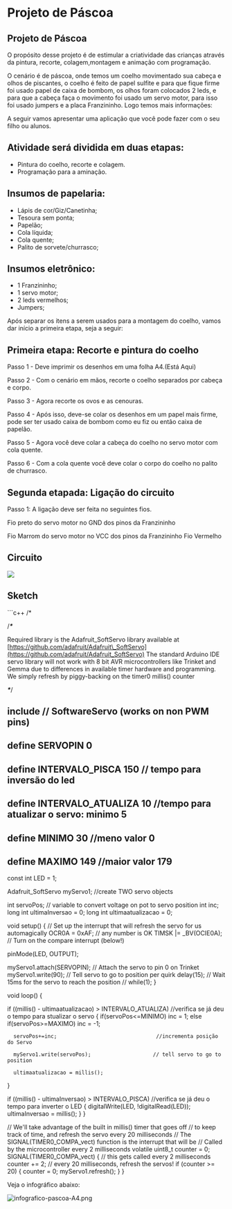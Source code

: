 # Projeto de Páscoa

## Projeto de Páscoa

O propósito desse projeto é de estimular a criatividade das crianças através da pintura, recorte, colagem,montagem e animação com programação.

O cenário é de páscoa, onde temos um coelho movimentado sua cabeça e olhos de piscantes, o coelho é feito de papel sulfite e para que fique firme foi usado papel de caixa de bombom, os olhos foram colocados 2 leds, e para que a cabeça faça o movimento foi usado um servo motor, para isso foi usado jumpers e a placa Franzininho. Logo temos mais informações:

A seguir vamos apresentar uma aplicação que você pode fazer com o seu filho ou alunos.

## Atividade será dividida em duas etapas:

* Pintura do coelho,  recorte e colagem.
* Programação para a aminação.

## Insumos de papelaria:

* Lápis de cor/Giz/Canetinha;
* Tesoura sem ponta;
* Papelão;
* Cola líquida;
* Cola quente;
* Palito de sorvete/churrasco;

## Insumos eletrônico:

* 1 Franzininho;
* 1 servo motor;
* 2 leds vermelhos;
* Jumpers;

Após separar os itens a serem usados para a montagem do coelho, vamos dar início a primeira etapa, seja a seguir:

## Primeira etapa: Recorte e pintura do coelho

Passo 1 - Deve imprimir os desenhos em uma folha A4.\(Está Aqui\)

Passo 2 - Com o cenário em mãos, recorte o coelho separados por cabeça e corpo.

Passo 3 - Agora recorte os ovos e as cenouras.

Passo 4 - Após isso, deve-se colar os desenhos em um papel mais firme, pode ser ter usado caixa de bombom como eu fiz ou então caixa de papelão.

Passo 5 - Agora você deve colar a cabeça do coelho no servo motor com cola quente.

Passo 6 - Com a cola quente você deve colar o corpo do coelho no palito de churrasco.

## Segunda etapada: Ligação do circuito

Passo 1: A ligação deve ser feita no seguintes fios.

Fio preto do servo motor no GND dos pinos da Franzininho

Fio Marrom do servo motor no VCC dos pinos da Franzininho Fio Vermelho

## Circuito

![](./pascoa-circuito-pascoa_bb.png)

## Sketch

\`\`\`c++ /\*

/_**\***_

Required library is the Adafruit\_SoftServo library available at [https://github.com/adafruit/Adafruit\_SoftServo](https://github.com/adafruit/Adafruit_SoftServo) The standard Arduino IDE servo library will not work with 8 bit AVR microcontrollers like Trinket and Gemma due to differences in available timer hardware and programming. We simply refresh by piggy-backing on the timer0 millis\(\) counter

_**\***_/

## include   // SoftwareServo \(works on non PWM pins\)

## define SERVOPIN 0

## define INTERVALO\_PISCA     150  // tempo para inversão do led

## define INTERVALO\_ATUALIZA  10    //tempo para atualizar o servo: minimo 5

## define MINIMO 30      //meno valor 0

## define MAXIMO 149    //maior valor 179

const int LED = 1;

Adafruit\_SoftServo myServo1; //create TWO servo objects

int servoPos; // variable to convert voltage on pot to servo position int inc; long int ultimaInversao = 0; long int ultimaatualizacao = 0;

void setup\(\) { // Set up the interrupt that will refresh the servo for us automagically OCR0A = 0xAF; // any number is OK TIMSK \|= \_BV\(OCIE0A\); // Turn on the compare interrupt \(below!\)

pinMode\(LED, OUTPUT\);

myServo1.attach\(SERVOPIN\); // Attach the servo to pin 0 on Trinket myServo1.write\(90\); // Tell servo to go to position per quirk delay\(15\); // Wait 15ms for the servo to reach the position // while\(1\); }

void loop\(\) {

if \(\(millis\(\) - ultimaatualizacao\) &gt; INTERVALO\_ATUALIZA\) //verifica se já deu o tempo para stualizar o servo { if\(servoPos&lt;=MINIMO\) inc = 1; else if\(servoPos&gt;=MAXIMO\) inc = -1;

```text
  servoPos+=inc;                                //incrementa posição do Servo

  myServo1.write(servoPos);                    // tell servo to go to position

  ultimaatualizacao = millis();
```

}

if \(\(millis\(\) - ultimaInversao\) &gt; INTERVALO\_PISCA\) //verifica se já deu o tempo para inverter o LED { digitalWrite\(LED, !digitalRead\(LED\)\); ultimaInversao = millis\(\); } }

// We'll take advantage of the built in millis\(\) timer that goes off // to keep track of time, and refresh the servo every 20 milliseconds // The SIGNAL\(TIMER0\_COMPA\_vect\) function is the interrupt that will be // Called by the microcontroller every 2 milliseconds volatile uint8\_t counter = 0; SIGNAL\(TIMER0\_COMPA\_vect\) { // this gets called every 2 milliseconds counter += 2; // every 20 milliseconds, refresh the servos! if \(counter &gt;= 20\) { counter = 0; myServo1.refresh\(\); } }

Veja o infográfico abaixo:

![infografico-pascoa-A4.png](https://github.com/Franzininho/franzininho-docs/blob/master/05-Exemplos%20de%20projetos/Projeto%20de%20Páscoa%20com%20a%20Franzininho/infografico-pascoa-A4.png)

